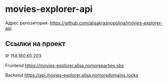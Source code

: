# movies-explorer-api

Адрес репозитория: https://github.com/alisakrasnopolina/movies-explorer-api

## Ссылки на проект

IP 158.160.60.203

Frontend https://movies-explorer.alisa.nomoreparties.sbs

Backend https://api.movies-explorer.alisa.nomoredomains.rocks
